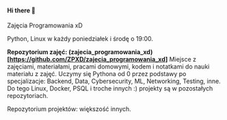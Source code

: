#### Hi there 👋

Zajęcia Programowania xD

Python, Linux w każdy poniedziałek i środę o 19:00.


**Repozytorium zajęć: (zajecia_programowania_xd)[https://github.com/ZPXD/zajecia_programowania_xd]**
Miejsce z zajęciami, materiałami, pracami domowymi, kodem i notatkami do nauki materiału z zajęć. Uczymy się Pythona od 0 przez podstawy po specjalizacje: Backend, Data, Cybersecurity, ML, Networking, Testing, inne. Do tego Linux, Docker, PSQL i troche innych :) projekty są w pozostałych repozytoriach.

Repozytorium projektów: większość innych.
